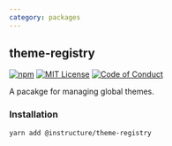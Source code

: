 ```yaml
---
category: packages
---
```


## theme-registry

[![npm][npm]][npm-url]
[![MIT License][license-badge]][license]
[![Code of Conduct][coc-badge]][coc]

A pacakge for managing global themes.

### Installation

```sh
yarn add @instructure/theme-registry
```

[npm]: https://img.shields.io/npm/v/@instructure/theme-registry.svg
[npm-url]: https://npmjs.com/package/@instructure/theme-registry
[license-badge]: https://img.shields.io/npm/l/instructure-ui.svg?style=flat-square
[license]: https://github.com/instructure/instructure-ui/blob/master/LICENSE
[coc-badge]: https://img.shields.io/badge/code%20of-conduct-ff69b4.svg?style=flat-square
[coc]: https://github.com/instructure/instructure-ui/blob/master/CODE_OF_CONDUCT.md
